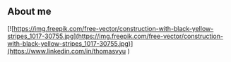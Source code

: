 ## About me

[![https://img.freepik.com/free-vector/construction-with-black-yellow-stripes_1017-30755.jpg](https://img.freepik.com/free-vector/construction-with-black-yellow-stripes_1017-30755.jpg)](https://www.linkedin.com/in/thomasvyu
)